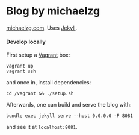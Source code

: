 # Blog by michaelzg

[michaelzg.com](https://michaelzg.com/). Uses [Jekyll](https://jekyllrb.com/).

#### Develop locally

First setup a [Vagrant](https://www.vagrantup.com/) box:

```
vagrant up
vagrant ssh
```

and once in, install dependencies:

```
cd /vagrant && ./setup.sh
```

Afterwards, one can build and serve the blog with:

```
bundle exec jekyll serve --host 0.0.0.0 -P 8081
```

and see it at `localhost:8081`.
